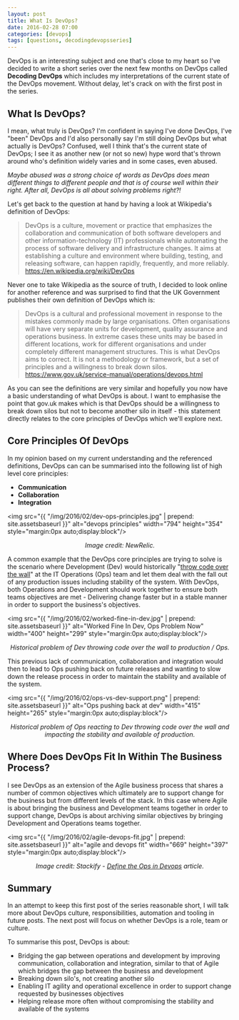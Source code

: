 ```yaml
---
layout: post
title: What Is DevOps?
date: 2016-02-28 07:00
categories: [devops]
tags: [questions, decodingdevopsseries]
---
```


DevOps is an interesting subject and one that's close to my heart so I've decided to write a short series over the next few months on DevOps called **Decoding DevOps** which includes my interpretations of the current state of the DevOps movement. Without delay, let's crack on with the first post in the series.

## What Is DevOps?
I mean, what truly is DevOps? I'm confident in saying I've done DevOps, I've "been" DevOps and I'd also personally say I'm still doing DevOps but what actually is DevOps? Confused, well I think that's the current state of DevOps; I see it as another new (or not so new) hype word that's thrown around who's definition widely varies and in some cases, even abused.

*Maybe abused was a strong choice of words as DevOps does mean different things to different people and that is of course well within their right. After all, DevOps is all about solving problems right?!*

Let's get back to the question at hand by having a look at Wikipedia's definition of DevOps:

> DevOps is a culture, movement or practice that emphasizes the collaboration and communication of both software developers and other information-technology (IT) professionals while automating the process of software delivery and infrastructure changes. It aims at establishing a culture and environment where building, testing, and releasing software, can happen rapidly, frequently, and more reliably.
> https://en.wikipedia.org/wiki/DevOps

Never one to take Wikipedia as the source of truth, I decided to look online for another reference and was surprised to find that the UK Government publishes their own definition of DevOps which is:  

> DevOps is a cultural and professional movement in response to the mistakes commonly made by large organisations. Often organisations will have very separate units for development, quality assurance and operations business. In extreme cases these units may be based in different locations, work for different organisations and under completely different management structures. This is what DevOps aims to correct. It is not a methodology or framework, but a set of principles and a willingness to break down silos.  
> https://www.gov.uk/service-manual/operations/devops.html

As you can see the definitions are very similar and hopefully you now have a basic understanding of what DevOps is about. I want to emphasise the point that gov.uk makes which is that DevOps should be a willingness to break down silos but not to become another silo in itself - this statement directly relates to the core principles of DevOps which we'll explore next.

## Core Principles Of DevOps
In my opinion based on my current understanding and the referenced definitions, DevOps can can be summarised into the following list of high level core principles:  
- **Communication**  
- **Collaboration**  
- **Integration**  

<img src="{{ "/img/2016/02/dev-ops-principles.jpg" | prepend: site.assetsbaseurl }}" alt="devops principles" width="794" height="354" style="margin:0px auto;display:block"/>
<center><i>Image credit: NewRelic.</i></center>  

A common example that the DevOps core principles are trying to solve is the scenario where Development (Dev) would historically "<a href="https://en.wikipedia.org/wiki/Traditional_engineering">throw code over the wall</a>" at the IT Operations (Ops) team and let them deal with the fall out of any production issues including stability of the system. With DevOps, both Operations and Development should work together to ensure both teams objectives are met - Delivering change faster but in a stable manner in order to support the business's objectives.

<img src="{{ "/img/2016/02/worked-fine-in-dev.jpg" | prepend: site.assetsbaseurl }}" alt="Worked Fine In Dev, Ops Problem Now" width="400" height="299" style="margin:0px auto;display:block"/>
<center><i>Historical problem of Dev throwing code over the wall to production / Ops.</i></center>  

This previous lack of communication, collaboration and integration would then to lead to Ops pushing back on future releases and wanting to slow down the release process in order to maintain the stability and available of the system.

<img src="{{ "/img/2016/02/ops-vs-dev-support.png" | prepend: site.assetsbaseurl }}" alt="Ops pushing back at dev" width="415" height="265" style="margin:0px auto;display:block"/>
<center><i>Historical problem of Ops reacting to Dev throwing code over the wall and impacting the stability and available of production.</i></center>

## Where Does DevOps Fit In Within The Business Process?

I see DevOps as an extension of the Agile business process that shares a number of common objectives which ultimately are to support change for the business but from different levels of the stack. In this case where Agile is about bringing the business and Development teams together in order to support change, DevOps is about archiving similar objectives by bringing Development and Operations teams together.

<img src="{{ "/img/2016/02/agile-devops-fit.jpg" | prepend: site.assetsbaseurl }}" alt="agile and devops fit" width="669" height="397" style="margin:0px auto;display:block"/>
<center><i>Image credit: Stackify - <a href="http://stackify.com/defining-the-ops-in-devops/">Define the Ops in Devops</a> article.</i></center>

## Summary
In an attempt to keep this first post of the series reasonable short, I will talk more about DevOps culture, responsibilities, automation and tooling in future posts. The next post will focus on whether DevOps is a role, team or culture.

To summarise this post, DevOps is about:  
- Bridging the gap between operations and development by improving communication, collaboration and integration, similar to that of Agile which bridges the gap between the business and development  
- Breaking down silo's, not creating another silo  
- Enabling IT agility and operational excellence in order to support change requested by businesses objectives  
- Helping release more often without compromising the stability and available of the systems  
